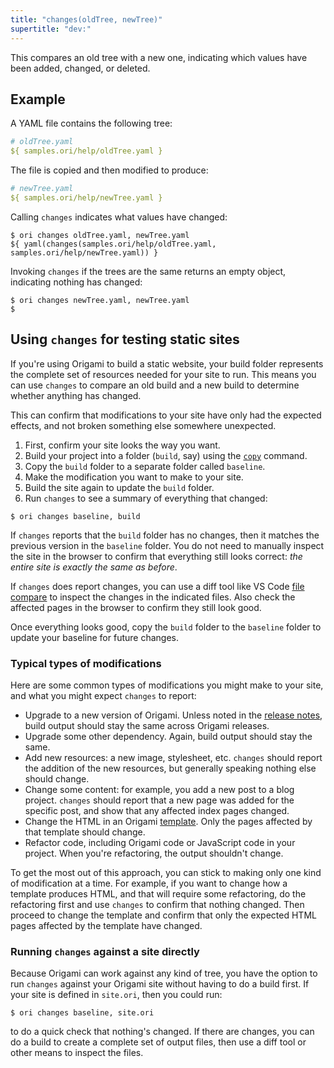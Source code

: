 ```yaml
---
title: "changes(oldTree, newTree)"
supertitle: "dev:"
---
```


This compares an old tree with a new one, indicating which values have been added, changed, or deleted.

## Example

A YAML file contains the following tree:

```yaml
# oldTree.yaml
${ samples.ori/help/oldTree.yaml }
```

The file is copied and then modified to produce:

```yaml
# newTree.yaml
${ samples.ori/help/newTree.yaml }
```

Calling `changes` indicates what values have changed:

```console
$ ori changes oldTree.yaml, newTree.yaml
${ yaml(changes(samples.ori/help/oldTree.yaml, samples.ori/help/newTree.yaml)) }
```

Invoking `changes` if the trees are the same returns an empty object, indicating nothing has changed:

```console
$ ori changes newTree.yaml, newTree.yaml
$
```

## Using `changes` for testing static sites

If you're using Origami to build a static website, your build folder represents the complete set of resources needed for your site to run. This means you can use `changes` to compare an old build and a new build to determine whether anything has changed.

This can confirm that modifications to your site have only had the expected effects, and not broken something else somewhere unexpected.

1. First, confirm your site looks the way you want.
2. Build your project into a folder (`build`, say) using the [`copy`](/builtins/tree/copy.html#copy-to-build) command.
3. Copy the `build` folder to a separate folder called `baseline`.
4. Make the modification you want to make to your site.
5. Build the site again to update the `build` folder.
6. Run `changes` to see a summary of everything that changed:

```console
$ ori changes baseline, build
```

If `changes` reports that the `build` folder has no changes, then it matches the previous version in the `baseline` folder. You do not need to manually inspect the site in the browser to confirm that everything still looks correct: _the entire site is exactly the same as before_.

If `changes` does report changes, you can use a diff tool like VS Code [file compare](https://learn.microsoft.com/en-us/visualstudio/ide/compare-with?view=vs-2022) to inspect the changes in the indicated files. Also check the affected pages in the browser to confirm they still look good.

Once everything looks good, copy the `build` folder to the `baseline` folder to update your baseline for future changes.

### Typical types of modifications

Here are some common types of modifications you might make to your site, and what you might expect `changes` to report:

- Upgrade to a new version of Origami. Unless noted in the [release notes](https://github.com/WebOrigami/origami/releases), build output should stay the same across Origami releases.
- Upgrade some other dependency. Again, build output should stay the same.
- Add new resources: a new image, stylesheet, etc. `changes` should report the addition of the new resources, but generally speaking nothing else should change.
- Change some content: for example, you add a new post to a blog project. `changes` should report that a new page was added for the specific post, and show that any affected index pages changed.
- Change the HTML in an Origami [template](/language/templates.html). Only the pages affected by that template should change.
- Refactor code, including Origami code or JavaScript code in your project. When you're refactoring, the output shouldn't change.

To get the most out of this approach, you can stick to making only one kind of modification at a time. For example, if you want to change how a template produces HTML, and that will require some refactoring, do the refactoring first and use `changes` to confirm that nothing changed. Then proceed to change the template and confirm that only the expected HTML pages affected by the template have changed.

### Running `changes` against a site directly

Because Origami can work against any kind of tree, you have the option to run `changes` against your Origami site without having to do a build first. If your site is defined in `site.ori`, then you could run:

```console
$ ori changes baseline, site.ori
```

to do a quick check that nothing's changed. If there are changes, you can do a build to create a complete set of output files, then use a diff tool or other means to inspect the files.
